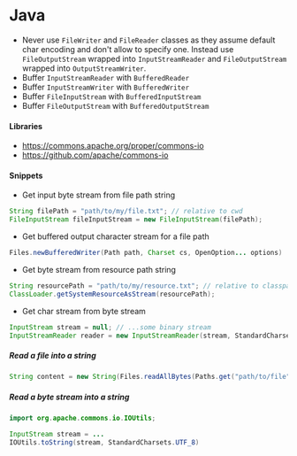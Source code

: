 # Java
- Never use `FileWriter` and `FileReader` classes as they assume default char encoding and don't allow to specify one. Instead use `FileOutputStream` wrapped into `InputStreamReader` and `FileOutputStream` wrapped into `OutputStreamWriter`.
- Buffer `InputStreamReader` with `BufferedReader`
- Buffer `InputStreamWriter` with `BufferedWriter`
- Buffer `FileInputStream` with `BufferedInputStream`
- Buffer `FileOutputStream` with `BufferedOutputStream`

#### Libraries
- https://commons.apache.org/proper/commons-io
- https://github.com/apache/commons-io

#### Snippets

- Get input byte stream from file path string
```java
String filePath = "path/to/my/file.txt"; // relative to cwd
FileInputStream fileInputStream = new FileInputStream(filePath);
```

- Get buffered output character stream for a file path
```java
Files.newBufferedWriter(Path path, Charset cs, OpenOption... options)
```

- Get byte stream from resource path string
```java
String resourcePath = "path/to/my/resource.txt"; // relative to classpath
ClassLoader.getSystemResourceAsStream(resourcePath);
```

- Get char stream from byte stream
```java
InputStream stream = null; // ...some binary stream
InputStreamReader reader = new InputStreamReader(stream, StandardCharsets.UTF_8);
```

##### Read a file into a string

```java
String content = new String(Files.readAllBytes(Paths.get("path/to/file"), StandardCharsets.UTF_8));
```

##### Read a byte stream into a string
```java
import org.apache.commons.io.IOUtils;

InputStream stream = ...
IOUtils.toString(stream, StandardCharsets.UTF_8)
```


